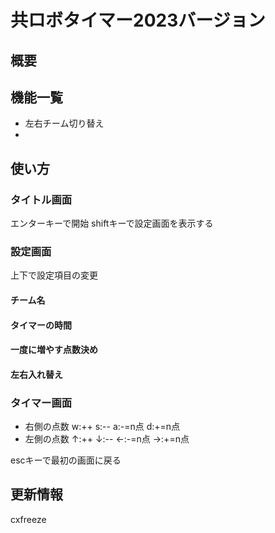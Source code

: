 # 共ロボタイマー2023バージョン
## 概要

## 機能一覧
- 左右チーム切り替え
- 

## 使い方
### タイトル画面
エンターキーで開始
shiftキーで設定画面を表示する

### 設定画面
上下で設定項目の変更
#### チーム名
#### タイマーの時間
#### 一度に増やす点数決め
#### 左右入れ替え

### タイマー画面
- 右側の点数
    w:++
    s:--
    a:-=n点
    d:+=n点
- 左側の点数
    ↑:++
    ↓:--
    ←:-=n点
    →:+=n点

escキーで最初の画面に戻る

## 更新情報


cxfreeze
